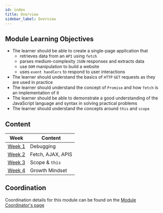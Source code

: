 ```yaml
---
id: index
title: Overview
sidebar_label: Overview
---
```


## Module Learning Objectives

- The learner should be able to create a single-page application that
  - retrieves data from an `API` using `fetch`
  - parses medium-complexity `JSON` responses and extracts data
  - use `DOM` manipulation to build a website
  - uses `event handlers` to respond to user interactions
- The learner should understand the basics of `HTTP` `GET` requests as they are used in practice
- The learner should understand the concept of `Promise` and how `fetch` is an implementation of it
- The learner should be able to demonstrate a good understanding of the JavaScript language and syntax in solving practical problems
- The learner should understand the concepts around `this` and `scope`

## Content

| Week                          | Content           |
| ----------------------------- | ----------------- |
| [Week 1](./week-1/lesson.md)  | Debugging         |
| [Week 2](./week-2/lesson.md)  | Fetch, AJAX, APIS |
| [Week 3](./week-3/lesson.md)  | Scope & `this`    |
| [Week 4](./week-4/lesson.md)  | Growth Mindset    |

## Coordination

Coordination details for this module can be found on the [Module Coordinator's page](./coordinator)
